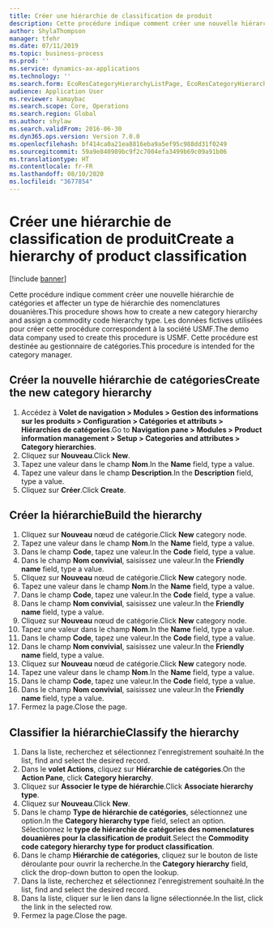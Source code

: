 ```yaml
---
title: Créer une hiérarchie de classification de produit
description: Cette procédure indique comment créer une nouvelle hiérarchie de catégories et affecter un type de hiérarchie des nomenclatures douanières.
author: ShylaThompson
manager: tfehr
ms.date: 07/11/2019
ms.topic: business-process
ms.prod: ''
ms.service: dynamics-ax-applications
ms.technology: ''
ms.search.form: EcoResCategoryHierarchyListPage, EcoResCategoryHierarchyCreate, EcoResCategory, EcoResCategoryHierarchyRole, EcoResProductCategory, EcoResCategorySearchList, EcoResCategoryHierarchyFactbox, EcoResCategoryFriendlyName, EcoResCategoryAddProduct
audience: Application User
ms.reviewer: kamaybac
ms.search.scope: Core, Operations
ms.search.region: Global
ms.author: shylaw
ms.search.validFrom: 2016-06-30
ms.dyn365.ops.version: Version 7.0.0
ms.openlocfilehash: bf414ca0a21ea8816eba9a5ef95c988dd31f0249
ms.sourcegitcommit: 59a9e840989bc9f2c7004efa3499b69c09a91b06
ms.translationtype: HT
ms.contentlocale: fr-FR
ms.lasthandoff: 08/10/2020
ms.locfileid: "3677854"
---
```

# <a name="create-a-hierarchy-of-product-classification"></a><span data-ttu-id="0c2de-103">Créer une hiérarchie de classification de produit</span><span class="sxs-lookup"><span data-stu-id="0c2de-103">Create a hierarchy of product classification</span></span>

[!include [banner](../../includes/banner.md)]

<span data-ttu-id="0c2de-104">Cette procédure indique comment créer une nouvelle hiérarchie de catégories et affecter un type de hiérarchie des nomenclatures douanières.</span><span class="sxs-lookup"><span data-stu-id="0c2de-104">This procedure shows how to create a new category hierarchy and assign a commodity code hierarchy type.</span></span> <span data-ttu-id="0c2de-105">Les données fictives utilisées pour créer cette procédure correspondent à la société USMF.</span><span class="sxs-lookup"><span data-stu-id="0c2de-105">The demo data company used to create this procedure is USMF.</span></span> <span data-ttu-id="0c2de-106">Cette procédure est destinée au gestionnaire de catégories.</span><span class="sxs-lookup"><span data-stu-id="0c2de-106">This procedure is intended for the category manager.</span></span>


## <a name="create-the-new-category-hierarchy"></a><span data-ttu-id="0c2de-107">Créer la nouvelle hiérarchie de catégories</span><span class="sxs-lookup"><span data-stu-id="0c2de-107">Create the new category hierarchy</span></span>
1. <span data-ttu-id="0c2de-108">Accédez à **Volet de navigation > Modules > Gestion des informations sur les produits > Configuration > Catégories et attributs > Hiérarchies de catégories**.</span><span class="sxs-lookup"><span data-stu-id="0c2de-108">Go to **Navigation pane > Modules > Product information management > Setup > Categories and attributes > Category hierarchies**.</span></span>
2. <span data-ttu-id="0c2de-109">Cliquez sur **Nouveau**.</span><span class="sxs-lookup"><span data-stu-id="0c2de-109">Click **New**.</span></span>
3. <span data-ttu-id="0c2de-110">Tapez une valeur dans le champ **Nom**.</span><span class="sxs-lookup"><span data-stu-id="0c2de-110">In the **Name** field, type a value.</span></span>
4. <span data-ttu-id="0c2de-111">Tapez une valeur dans le champ **Description**.</span><span class="sxs-lookup"><span data-stu-id="0c2de-111">In the **Description** field, type a value.</span></span>
5. <span data-ttu-id="0c2de-112">Cliquez sur **Créer**.</span><span class="sxs-lookup"><span data-stu-id="0c2de-112">Click **Create**.</span></span>

## <a name="build-the-hierarchy"></a><span data-ttu-id="0c2de-113">Créer la hiérarchie</span><span class="sxs-lookup"><span data-stu-id="0c2de-113">Build the hierarchy</span></span>
1. <span data-ttu-id="0c2de-114">Cliquez sur **Nouveau** nœud de catégorie.</span><span class="sxs-lookup"><span data-stu-id="0c2de-114">Click **New** category node.</span></span>
2. <span data-ttu-id="0c2de-115">Tapez une valeur dans le champ **Nom**.</span><span class="sxs-lookup"><span data-stu-id="0c2de-115">In the **Name** field, type a value.</span></span>
3. <span data-ttu-id="0c2de-116">Dans le champ **Code**, tapez une valeur.</span><span class="sxs-lookup"><span data-stu-id="0c2de-116">In the **Code** field, type a value.</span></span>
4. <span data-ttu-id="0c2de-117">Dans le champ **Nom convivial**, saisissez une valeur.</span><span class="sxs-lookup"><span data-stu-id="0c2de-117">In the **Friendly name** field, type a value.</span></span>
5. <span data-ttu-id="0c2de-118">Cliquez sur **Nouveau** nœud de catégorie.</span><span class="sxs-lookup"><span data-stu-id="0c2de-118">Click **New** category node.</span></span>
6. <span data-ttu-id="0c2de-119">Tapez une valeur dans le champ **Nom**.</span><span class="sxs-lookup"><span data-stu-id="0c2de-119">In the **Name** field, type a value.</span></span>
7. <span data-ttu-id="0c2de-120">Dans le champ **Code**, tapez une valeur.</span><span class="sxs-lookup"><span data-stu-id="0c2de-120">In the **Code** field, type a value.</span></span>
8. <span data-ttu-id="0c2de-121">Dans le champ **Nom convivial**, saisissez une valeur.</span><span class="sxs-lookup"><span data-stu-id="0c2de-121">In the **Friendly name** field, type a value.</span></span>
9. <span data-ttu-id="0c2de-122">Cliquez sur **Nouveau** nœud de catégorie.</span><span class="sxs-lookup"><span data-stu-id="0c2de-122">Click **New** category node.</span></span>
10. <span data-ttu-id="0c2de-123">Tapez une valeur dans le champ **Nom**.</span><span class="sxs-lookup"><span data-stu-id="0c2de-123">In the **Name** field, type a value.</span></span>
11. <span data-ttu-id="0c2de-124">Dans le champ **Code**, tapez une valeur.</span><span class="sxs-lookup"><span data-stu-id="0c2de-124">In the **Code** field, type a value.</span></span>
12. <span data-ttu-id="0c2de-125">Dans le champ **Nom convivial**, saisissez une valeur.</span><span class="sxs-lookup"><span data-stu-id="0c2de-125">In the **Friendly name** field, type a value.</span></span>
13. <span data-ttu-id="0c2de-126">Cliquez sur **Nouveau** nœud de catégorie.</span><span class="sxs-lookup"><span data-stu-id="0c2de-126">Click **New** category node.</span></span>
14. <span data-ttu-id="0c2de-127">Tapez une valeur dans le champ **Nom**.</span><span class="sxs-lookup"><span data-stu-id="0c2de-127">In the **Name** field, type a value.</span></span>
15. <span data-ttu-id="0c2de-128">Dans le champ **Code**, tapez une valeur.</span><span class="sxs-lookup"><span data-stu-id="0c2de-128">In the **Code** field, type a value.</span></span>
16. <span data-ttu-id="0c2de-129">Dans le champ **Nom convivial**, saisissez une valeur.</span><span class="sxs-lookup"><span data-stu-id="0c2de-129">In the **Friendly name** field, type a value.</span></span>
17. <span data-ttu-id="0c2de-130">Fermez la page.</span><span class="sxs-lookup"><span data-stu-id="0c2de-130">Close the page.</span></span>

## <a name="classify-the-hierarchy"></a><span data-ttu-id="0c2de-131">Classifier la hiérarchie</span><span class="sxs-lookup"><span data-stu-id="0c2de-131">Classify the hierarchy</span></span>
1. <span data-ttu-id="0c2de-132">Dans la liste, recherchez et sélectionnez l'enregistrement souhaité.</span><span class="sxs-lookup"><span data-stu-id="0c2de-132">In the list, find and select the desired record.</span></span>
2. <span data-ttu-id="0c2de-133">Dans le **volet Actions**, cliquez sur **Hiérarchie de catégories**.</span><span class="sxs-lookup"><span data-stu-id="0c2de-133">On the **Action Pane**, click **Category hierarchy**.</span></span>
3. <span data-ttu-id="0c2de-134">Cliquez sur **Associer le type de hiérarchie**.</span><span class="sxs-lookup"><span data-stu-id="0c2de-134">Click **Associate hierarchy type**.</span></span>
4. <span data-ttu-id="0c2de-135">Cliquez sur **Nouveau**.</span><span class="sxs-lookup"><span data-stu-id="0c2de-135">Click **New**.</span></span>
5. <span data-ttu-id="0c2de-136">Dans le champ **Type de hiérarchie de catégories**, sélectionnez une option.</span><span class="sxs-lookup"><span data-stu-id="0c2de-136">In the **Category hierarchy type** field, select an option.</span></span> <span data-ttu-id="0c2de-137">Sélectionnez le **type de hiérarchie de catégories des nomenclatures douanières pour la classification de produit**.</span><span class="sxs-lookup"><span data-stu-id="0c2de-137">Select the **Commodity code category hierarchy type for product classification**.</span></span>  
6. <span data-ttu-id="0c2de-138">Dans le champ **Hiérarchie de catégories**, cliquez sur le bouton de liste déroulante pour ouvrir la recherche.</span><span class="sxs-lookup"><span data-stu-id="0c2de-138">In the **Category hierarchy** field, click the drop-down button to open the lookup.</span></span>
7. <span data-ttu-id="0c2de-139">Dans la liste, recherchez et sélectionnez l'enregistrement souhaité.</span><span class="sxs-lookup"><span data-stu-id="0c2de-139">In the list, find and select the desired record.</span></span>
8. <span data-ttu-id="0c2de-140">Dans la liste, cliquer sur le lien dans la ligne sélectionnée.</span><span class="sxs-lookup"><span data-stu-id="0c2de-140">In the list, click the link in the selected row.</span></span>
9. <span data-ttu-id="0c2de-141">Fermez la page.</span><span class="sxs-lookup"><span data-stu-id="0c2de-141">Close the page.</span></span>

